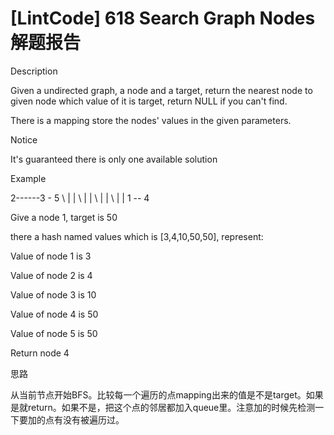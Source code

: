 # [LintCode] 618 Search Graph Nodes 解题报告

Description

Given a undirected graph, a node and a target, return the nearest node to given node which value of it is target, return NULL if you can't find.

There is a mapping store the nodes' values in the given parameters.

Notice

It's guaranteed there is only one available solution


Example

2------3 - 5
 \        |     |
   \      |     |
     \    |     |
       \  |     |
         1 -- 4
         
Give a node 1, target is 50

there a hash named values which is [3,4,10,50,50], represent:

Value of node 1 is 3

Value of node 2 is 4

Value of node 3 is 10

Value of node 4 is 50

Value of node 5 is 50

Return node 4


思路

从当前节点开始BFS。比较每一个遍历的点mapping出来的值是不是target。如果是就return。如果不是，把这个点的邻居都加入queue里。注意加的时候先检测一下要加的点有没有被遍历过。
